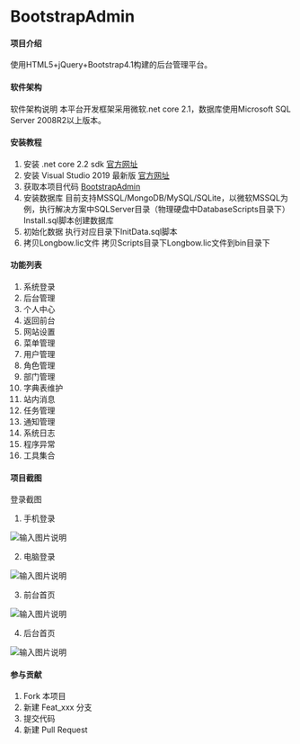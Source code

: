 ﻿# BootstrapAdmin

#### 项目介绍
使用HTML5+jQuery+Bootstrap4.1构建的后台管理平台。


#### 软件架构
软件架构说明
本平台开发框架采用微软.net core 2.1，数据库使用Microsoft SQL Server 2008R2以上版本。

#### 安装教程

1. 安装 .net core 2.2 sdk [官方网址](http://www.microsoft.com/net/download)
2. 安装 Visual Studio 2019 最新版 [官方网址](https://visualstudio.microsoft.com/vs/getting-started/)
3. 获取本项目代码 [BootstrapAdmin](https://gitee.com/LgbAdmin/BootstrapAdmin)
4. 安装数据库
目前支持MSSQL/MongoDB/MySQL/SQLite，以微软MSSQL为例，执行解决方案中SQLServer目录（物理硬盘中DatabaseScripts目录下）Install.sql脚本创建数据库
5. 初始化数据
执行对应目录下InitData.sql脚本
6. 拷贝Longbow.lic文件
拷贝Scripts目录下Longbow.lic文件到bin目录下


#### 功能列表

1. 系统登录
2. 后台管理
3. 个人中心
4. 返回前台
5. 网站设置
6. 菜单管理
7. 用户管理
8. 角色管理
9. 部门管理
10. 字典表维护
11. 站内消息
12. 任务管理
13. 通知管理
14. 系统日志
15. 程序异常
16. 工具集合

#### 项目截图

登录截图

1. 手机登录

![输入图片说明](https://images.gitee.com/uploads/images/2018/0925/171428_a581e157_554725.png "Loginm.png")

2. 电脑登录

![输入图片说明](https://images.gitee.com/uploads/images/2018/0925/171640_2224523f_554725.png "Login.png")

3. 前台首页

![输入图片说明](https://images.gitee.com/uploads/images/2018/0925/171658_f480f25f_554725.png "PalletHome.png")

4. 后台首页

![输入图片说明](https://images.gitee.com/uploads/images/2018/0925/171712_d00fae48_554725.png "BAHome.png")

#### 参与贡献

1. Fork 本项目
2. 新建 Feat_xxx 分支
3. 提交代码
4. 新建 Pull Request
